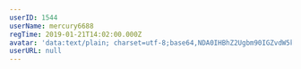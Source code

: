 ```yaml
---
userID: 1544
userName: mercury6688
regTime: 2019-01-21T14:02:00.000Z
avatar: 'data:text/plain; charset=utf-8;base64,NDA0IHBhZ2Ugbm90IGZvdW5kCg=='
userURL: null
---
```



